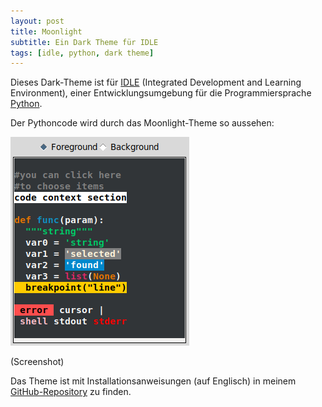 ```yaml
---
layout: post
title: Moonlight
subtitle: Ein Dark Theme für IDLE
tags: [idle, python, dark theme]
---
```

Dieses Dark-Theme ist für [IDLE](https://github.com/python/cpython/tree/master/Lib/idlelib) (Integrated Development and Learning Environment), einer Entwicklungsumgebung für die Programmiersprache [Python](https://www.python.org/).

Der Pythoncode wird durch das Moonlight-Theme so aussehen:

![Bild des Codes](/assets/post-images/2018/example-code.png)

(Screenshot)


Das Theme ist mit Installationsanweisungen (auf Englisch) in meinem [GitHub-Repository](https://github.com/ma744/Moonlight) zu finden.
